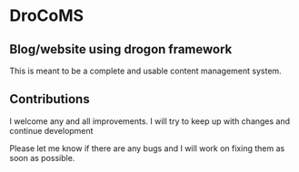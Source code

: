 # DroCoMS
## Blog/website using drogon framework
This is meant to be a complete and usable content management system. 

## Contributions
I welcome any and all improvements.
I will try to keep up with changes and continue development

Please let me know if there are any bugs and I will work on fixing them as soon as possible.
